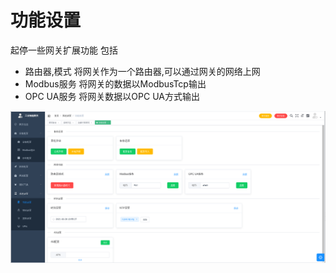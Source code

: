 # 功能设置

起停一些网关扩展功能
包括
* 路由器,模式 将网关作为一个路由器,可以通过网关的网络上网
* Modbus服务 将网关的数据以ModbusTcp输出
* OPC UA服务 将网关数据以OPC UA方式输出

![](/img/function_set-1.png)